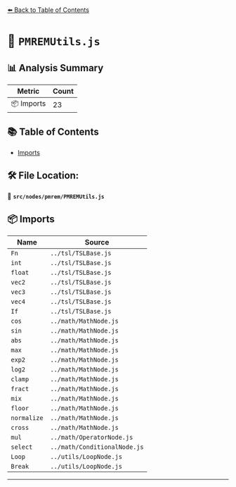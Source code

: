[⬅️ Back to Table of Contents](../../../index.md)

# 📄 `PMREMUtils.js`

## 📊 Analysis Summary

| Metric | Count |
|--------|-------|
| 📦 Imports | 23 |

## 📚 Table of Contents

- [Imports](#imports)

## 🛠️ File Location:
📂 **`src/nodes/pmrem/PMREMUtils.js`**

## 📦 Imports

| Name | Source |
|------|--------|
| `Fn` | `../tsl/TSLBase.js` |
| `int` | `../tsl/TSLBase.js` |
| `float` | `../tsl/TSLBase.js` |
| `vec2` | `../tsl/TSLBase.js` |
| `vec3` | `../tsl/TSLBase.js` |
| `vec4` | `../tsl/TSLBase.js` |
| `If` | `../tsl/TSLBase.js` |
| `cos` | `../math/MathNode.js` |
| `sin` | `../math/MathNode.js` |
| `abs` | `../math/MathNode.js` |
| `max` | `../math/MathNode.js` |
| `exp2` | `../math/MathNode.js` |
| `log2` | `../math/MathNode.js` |
| `clamp` | `../math/MathNode.js` |
| `fract` | `../math/MathNode.js` |
| `mix` | `../math/MathNode.js` |
| `floor` | `../math/MathNode.js` |
| `normalize` | `../math/MathNode.js` |
| `cross` | `../math/MathNode.js` |
| `mul` | `../math/OperatorNode.js` |
| `select` | `../math/ConditionalNode.js` |
| `Loop` | `../utils/LoopNode.js` |
| `Break` | `../utils/LoopNode.js` |


---